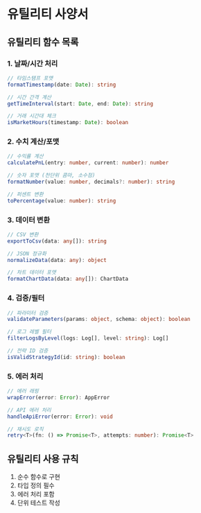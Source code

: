 # 유틸리티 사양서

## 유틸리티 함수 목록

### 1. 날짜/시간 처리
```typescript
// 타임스탬프 포맷
formatTimestamp(date: Date): string

// 시간 간격 계산
getTimeInterval(start: Date, end: Date): string

// 거래 시간대 체크
isMarketHours(timestamp: Date): boolean
```

### 2. 수치 계산/포맷
```typescript
// 수익률 계산
calculatePnL(entry: number, current: number): number

// 숫자 포맷 (천단위 콤마, 소수점)
formatNumber(value: number, decimals?: number): string

// 퍼센트 변환
toPercentage(value: number): string
```

### 3. 데이터 변환
```typescript
// CSV 변환
exportToCsv(data: any[]): string

// JSON 정규화
normalizeData(data: any): object

// 차트 데이터 포맷
formatChartData(data: any[]): ChartData
```

### 4. 검증/필터
```typescript
// 파라미터 검증
validateParameters(params: object, schema: object): boolean

// 로그 레벨 필터
filterLogsByLevel(logs: Log[], level: string): Log[]

// 전략 ID 검증
isValidStrategyId(id: string): boolean
```

### 5. 에러 처리
```typescript
// 에러 래핑
wrapError(error: Error): AppError

// API 에러 처리
handleApiError(error: Error): void

// 재시도 로직
retry<T>(fn: () => Promise<T>, attempts: number): Promise<T>
```

## 유틸리티 사용 규칙
1. 순수 함수로 구현
2. 타입 정의 필수
3. 에러 처리 포함
4. 단위 테스트 작성 